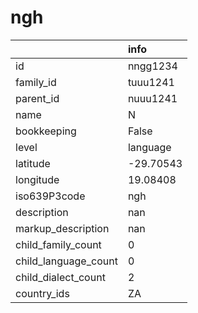 # ngh
|                      | info      |
|:---------------------|:----------|
| id                   | nngg1234  |
| family_id            | tuuu1241  |
| parent_id            | nuuu1241  |
| name                 | N||ng     |
| bookkeeping          | False     |
| level                | language  |
| latitude             | -29.70543 |
| longitude            | 19.08408  |
| iso639P3code         | ngh       |
| description          | nan       |
| markup_description   | nan       |
| child_family_count   | 0         |
| child_language_count | 0         |
| child_dialect_count  | 2         |
| country_ids          | ZA        |